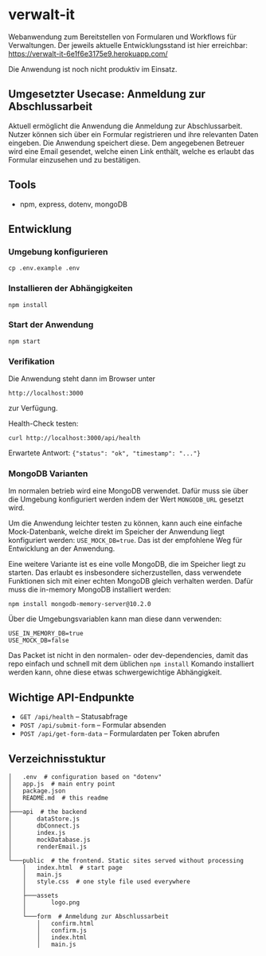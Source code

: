 # verwalt-it
Webanwendung zum Bereitstellen von Formularen und Workflows für Verwaltungen.
Der jeweils aktuelle Entwicklungsstand ist hier erreichbar: https://verwalt-it-6e1f6e3175e9.herokuapp.com/


Die Anwendung ist noch nicht produktiv im Einsatz.

## Umgesetzter Usecase: Anmeldung zur Abschlussarbeit

Aktuell ermöglicht die Anwendung die Anmeldung zur Abschlussarbeit. Nutzer können sich über ein Formular registrieren und ihre relevanten Daten eingeben. Die Anwendung speichert diese. Dem angegebenen Betreuer wird eine Email gesendet, welche einen Link enthält, welche es erlaubt das Formular einzusehen und zu bestätigen.

## Tools
* npm, express, dotenv, mongoDB

## Entwicklung

### Umgebung konfigurieren
```
cp .env.example .env
```

### Installieren der Abhängigkeiten
```
npm install
```

### Start der Anwendung
```
npm start
```

### Verifikation
Die Anwendung steht dann im Browser unter
```
http://localhost:3000
```
zur Verfügung.


Health-Check testen:
```
curl http://localhost:3000/api/health
```
Erwartete Antwort: `{"status": "ok", "timestamp": "..."}`


### MongoDB Varianten
Im normalen betrieb wird eine MongoDB verwendet. Dafür muss sie über die Umgebung konfiguriert werden
indem der Wert `MONGODB_URL` gesetzt wird.

Um die Anwendung leichter testen zu können, kann auch eine einfache Mock-Datenbank, welche direkt
im Speicher der Anwendung liegt konfiguriert werden: `USE_MOCK_DB=true`.
Das ist der empfohlene Weg für Entwicklung an der Anwendung.

Eine weitere Variante ist es eine volle MongoDB, die im Speicher liegt zu starten. Das erlaubt
es insbesondere sicherzustellen, dass verwendete Funktionen sich mit einer echten MongoDB
gleich verhalten werden. Dafür muss die in-memory MongoDB installiert werden:
```
npm install mongodb-memory-server@10.2.0
```
Über die Umgebungsvariablen kann man diese dann verwenden:
```
USE_IN_MEMORY_DB=true
USE_MOCK_DB=false
```
Das Packet ist nicht in den normalen- oder dev-dependencies, damit das repo einfach und schnell mit
dem üblichen `npm install` Komando installiert werden kann, ohne diese etwas schwergewichtige
Abhängigkeit.

## Wichtige API-Endpunkte

- `GET /api/health` – Statusabfrage
- `POST /api/submit-form` – Formular absenden
- `POST /api/get-form-data` – Formulardaten per Token abrufen

## Verzeichnisstuktur

```
│   .env  # configuration based on "dotenv"
│   app.js  # main entry point
│   package.json
│   README.md  # this readme
│
├───api  # the backend
│       dataStore.js
│       dbConnect.js
│       index.js
│       mockDatabase.js
│       renderEmail.js
│
└───public  # the frontend. Static sites served without processing
    │   index.html  # start page
    │   main.js
    │   style.css  # one style file used everywhere
    │
    ├───assets
    │       logo.png
    │
    └───form  # Anmeldung zur Abschlussarbeit
        │   confirm.html
        │   confirm.js
        │   index.html
        │   main.js
```
